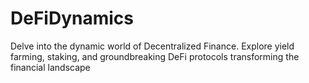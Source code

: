 # DeFiDynamics
Delve into the dynamic world of Decentralized Finance. Explore yield farming, staking, and groundbreaking DeFi protocols transforming the financial landscape
